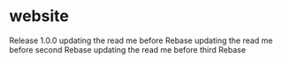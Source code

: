 # website
Release 1.0.0
updating the read me before Rebase 
updating the read me before second Rebase 
updating the read me before third Rebase 
